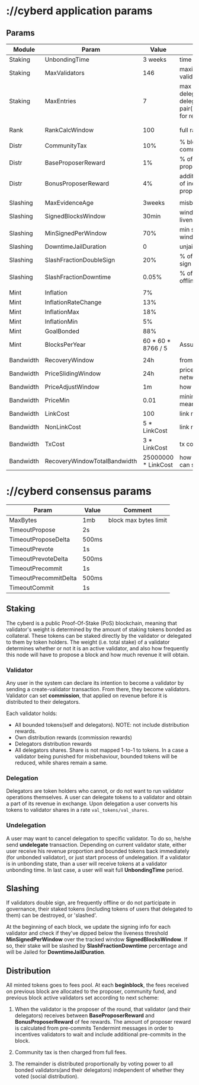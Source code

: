 # ://cyberd application params

## Params

| Module      | Param         | Value         | Comment                                 |
|-------------|---------------|---------------|-----------------------------------------|
| Staking     | UnbondingTime | 3 weeks       | time duration of unbonding              |
| Staking     | MaxValidators | 146           | maximum number of active validators set |
| Staking     | MaxEntries    | 7             | max entries for either unbonding delegation or redelegation per delegator/validator pair(delegator/validator/validator for redelegation)|
|             |               |       |                                  |
|             |                  |       |                                 |
| Rank        | RankCalcWindow   | 100   | full rank recalculation window  |
|             |                     |     |                                                                        |
| Distr       | CommunityTax        | 10%  | % block rewards goes to the community pool|
| Distr       | BaseProposerReward  | 1%  | % of block rewards goes to proposer                                  |
| Distr       | BonusProposerReward | 4%  | addition reward, calculated as % of included precommits the proposer includes |
|             |                          |                   |                                                |
| Slashing    | MaxEvidenceAge           | 3weeks            | misbehaviour evidence max age                  |
| Slashing    | SignedBlocksWindow       | 30min             | window to calculate validators liveness        |
| Slashing    | MinSignedPerWindow       | 70%               | min singed precommits for window to not be jailed   |
| Slashing    | DowntimeJailDuration     | 0                 | unjail delay                                   |
| Slashing    | SlashFractionDoubleSign  | 20%               | % of stake reduction for double sign           |
| Slashing    | SlashFractionDowntime    | 0.05%                | % of stake reduction for being offline         |
|             |                          |                   |                              |
| Mint        | Inflation                | 7% | |
| Mint        | InflationRateChange      | 13% | |
| Mint        | InflationMax             | 18% | |
| Mint        | InflationMin             | 5% | |
| Mint        | GoalBonded               | 88% | |
| Mint        | BlocksPerYear            | 60 * 60 * 8766 / 5 | Assuming 5 second block times |
|             |                               |                             |                                                            |
| Bandwidth   | RecoveryWindow                | 24h                         | from 0 to max recovery period                              |
| Bandwidth   | PriceSlidingWindow            | 24h                         | price calculated based on network load for selected period |
| Bandwidth   | PriceAdjustWindow             | 1m                          | how ofter price is recalculated                            |
| Bandwidth   | PriceMin                      | 0.01                        | minimum price number (1 means normal price)                |
| Bandwidth   | LinkCost                      | 100                         | link msg cost                                              |
| Bandwidth   | NonLinkCost                   | 5 * LinkCost                | link msg cost                                              |
| Bandwidth   | TxCost                        | 3 * LinkCost                | tx cost                                                    |
| Bandwidth   | RecoveryWindowTotalBandwidth  | 25000000 * LinkCost       | how much all users in average can spend for recover period |                                                           |

# ://cyberd consensus params

| Param         | Value         | Comment                                 |
|---------------|---------------|-----------------------------------------|
| MaxBytes      | 1mb   | block max bytes limit            |
| TimeoutPropose | 2s | |
| TimeoutProposeDelta | 500ms | |
| TimeoutPrevote | 1s | |
| TimeoutPrevoteDelta | 500ms | |
| TimeoutPrecommit | 1s | |
| TimeoutPrecommitDelta | 500ms | |
| TimeoutCommit | 1s | |


## Staking

The cyberd is a public Proof-Of-Stake (PoS) blockchain, 
 meaning that validator's weight is determined by the amount of staking tokens bonded as collateral. 
 These tokens can be staked directly by the validator or delegated to them by token holders.
 The weight (i.e. total stake) of a validator determines whether or not it is an active validator, 
 and also how frequently this node will have to propose a block and how much revenue it will obtain.

### Validator

Any user in the system can declare its intention to become a validator by sending a create-validator transaction. 
 From there, they become validators.
 Validator can set **commission**, that applied on revenue before it is distributed to their delegators.

Each validator holds:
- All bounded tokens(self and delegators). NOTE: not include distribution rewards.
- Own distribution rewards (commission rewards)
- Delegators distribution rewards
- All delegators shares. Share is not mapped 1-to-1 to tokens. 
  In a case a validator being punished for misbehaviour, bounded tokens will be reduced, while shares remain a same. 

### Delegation

Delegators are token holders who cannot, or do not want to run validator operations themselves. 
 A user can delegate tokens to a validator and obtain a part of its revenue in exchange.
 Upon delegation a user converts his tokens to validator shares in a rate `val_tokens/val_shares`. 
  
### Undelegation

A user may want to cancel delegation to specific validator. To do so, he/she send **undelegate** transaction.
 Depending on current validator state, either user receive his revenue proportion and bounded tokens back immediately 
 (for unbonded validator), or just start process of undelegation. 
 If a validator is in unbonding state, than a user will receive tokens at a validator unbonding time. 
 In last case, a user will wait full **UnbondingTime** period.

## Slashing

If validators double sign, are frequently offline or do not participate in governance, 
their staked tokens (including tokens of users that delegated to them) can be destroyed, or 'slashed'.

At the beginning of each block, we update the signing info for each validator and 
 check if they've dipped below the liveness threshold **MinSignedPerWindow** 
 over the tracked window **SignedBlocksWindow**. 
 If so, their stake will be slashed by **SlashFractionDowntime** percentage and 
 will be Jailed for **DowntimeJailDuration**.

## Distribution

All minted tokens goes to fees pool.
 At each **beginblock**, the fees received on previous block are allocated to the proposer, community fund, 
 and previous block active validators set according to next scheme:
 
1. When the validator is the proposer of the round, that validator (and their delegators) 
 receives between **BaseProposerReward** and **BonusProposerReward** of fee rewards. 
 The amount of proposer reward is calculated from pre-commits Tendermint messages 
 in order to incentives validators to wait and include additional pre-commits in the block.
 
2. Community tax is then charged from full fees.

3. The remainder is distributed proportionally by voting power 
 to all bonded validators(and their delegators) independent of whether they voted (social distribution).
 

